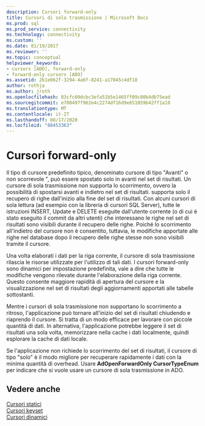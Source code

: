 ```yaml
---
description: Cursori forward-only
title: Cursori di sola trasmissione | Microsoft Docs
ms.prod: sql
ms.prod_service: connectivity
ms.technology: connectivity
ms.custom: ''
ms.date: 01/19/2017
ms.reviewer: ''
ms.topic: conceptual
helpviewer_keywords:
- cursors [ADO], forward-only
- forward-only cursors [ADO]
ms.assetid: 2b1e062f-3294-4a6f-8241-a17045c4df18
author: rothja
ms.author: jroth
ms.openlocfilehash: 83cfc60dcbc3efa51b5e1465ff09c80b4db75ead
ms.sourcegitcommit: e700497f962e4c2274df16d9e651059b42ff1a10
ms.translationtype: MT
ms.contentlocale: it-IT
ms.lasthandoff: 08/17/2020
ms.locfileid: "88453363"
---
```

# <a name="forward-only-cursors"></a>Cursori forward-only
Il tipo di cursore predefinito tipico, denominato cursore di tipo "Avanti" o non scorrevole ", può essere spostato solo in avanti nel set di risultati. Un cursore di sola trasmissione non supporta lo scorrimento, ovvero la possibilità di spostarsi avanti e indietro nel set di risultati. supporta solo il recupero di righe dall'inizio alla fine del set di risultati. Con alcuni cursori di sola lettura (ad esempio con la libreria di cursori SQL Server), tutte le istruzioni INSERT, Update e DELETE eseguite dall'utente corrente (o di cui è stato eseguito il commit da altri utenti) che interessano le righe nel set di risultati sono visibili durante il recupero delle righe. Poiché lo scorrimento all'indietro del cursore non è consentito, tuttavia, le modifiche apportate alle righe nel database dopo il recupero delle righe stesse non sono visibili tramite il cursore.  
  
 Una volta elaborati i dati per la riga corrente, il cursore di sola trasmissione rilascia le risorse utilizzate per l'utilizzo di tali dati. I cursori forward-only sono dinamici per impostazione predefinita, vale a dire che tutte le modifiche vengono rilevate durante l'elaborazione della riga corrente. Questo consente maggiore rapidità di apertura del cursore e la visualizzazione nel set di risultati degli aggiornamenti apportati alle tabelle sottostanti.  
  
 Mentre i cursori di sola trasmissione non supportano lo scorrimento a ritroso, l'applicazione può tornare all'inizio del set di risultati chiudendo e riaprendo il cursore. Si tratta di un modo efficace per lavorare con piccole quantità di dati. In alternativa, l'applicazione potrebbe leggere il set di risultati una sola volta, memorizzare nella cache i dati localmente, quindi esplorare la cache di dati locale.  
  
 Se l'applicazione non richiede lo scorrimento del set di risultati, il cursore di tipo "solo" è il modo migliore per recuperare rapidamente i dati con la minima quantità di overhead. Usare **AdOpenForwardOnly CursorTypeEnum** per indicare che si vuole usare un cursore di sola trasmissione in ADO.  
  
## <a name="see-also"></a>Vedere anche  
 [Cursori statici](../../../ado/guide/data/static-cursors.md)   
 [Cursori keyset](../../../ado/guide/data/keyset-cursors.md)   
 [Cursori dinamici](../../../ado/guide/data/dynamic-cursors.md)
